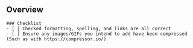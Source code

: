 ## Overview
<!--  Please describe the change you are making 
If this is related to an Issue on GitHub, please link to it
-->

```[tasklist]
### Checklist
- [ ] Checked formatting, spelling, and links are all correct
- [ ] Ensure any images/GIFs you intend to add have been compressed (Such as with https://compressor.io/)
```
